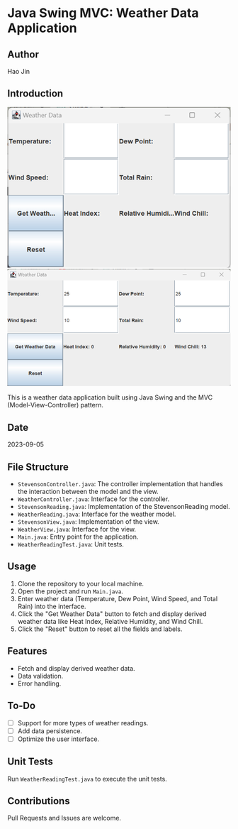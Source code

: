 # Java Swing MVC: Weather Data Application

## Author

Hao Jin

## Introduction
![User Interface](res/User%20Interface.png)
![Input Data](res/User%20Interface2.png)

This is a weather data application built using Java Swing and the MVC (Model-View-Controller) pattern.

## Date

2023-09-05

## File Structure

- `StevensonController.java`: The controller implementation that handles the interaction between the model and the view.
- `WeatherController.java`: Interface for the controller.
- `StevensonReading.java`: Implementation of the StevensonReading model.
- `WeatherReading.java`: Interface for the weather model.
- `StevensonView.java`: Implementation of the view.
- `WeatherView.java`: Interface for the view.
- `Main.java`: Entry point for the application.
- `WeatherReadingTest.java`: Unit tests.

## Usage

1. Clone the repository to your local machine.
2. Open the project and run `Main.java`.
3. Enter weather data (Temperature, Dew Point, Wind Speed, and Total Rain) into the interface.
4. Click the "Get Weather Data" button to fetch and display derived weather data like Heat Index, Relative Humidity, and Wind Chill.
5. Click the "Reset" button to reset all the fields and labels.

## Features

- Fetch and display derived weather data.
- Data validation.
- Error handling.

## To-Do

- [ ] Support for more types of weather readings.
- [ ] Add data persistence.
- [ ] Optimize the user interface.

## Unit Tests

Run `WeatherReadingTest.java` to execute the unit tests.

## Contributions

Pull Requests and Issues are welcome.
